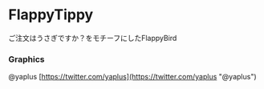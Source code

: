 # FlappyTippy

ご注文はうさぎですか？をモチーフにしたFlappyBird

### Graphics

@yaplus
[https://twitter.com/yaplus](https://twitter.com/yaplus "@yaplus")